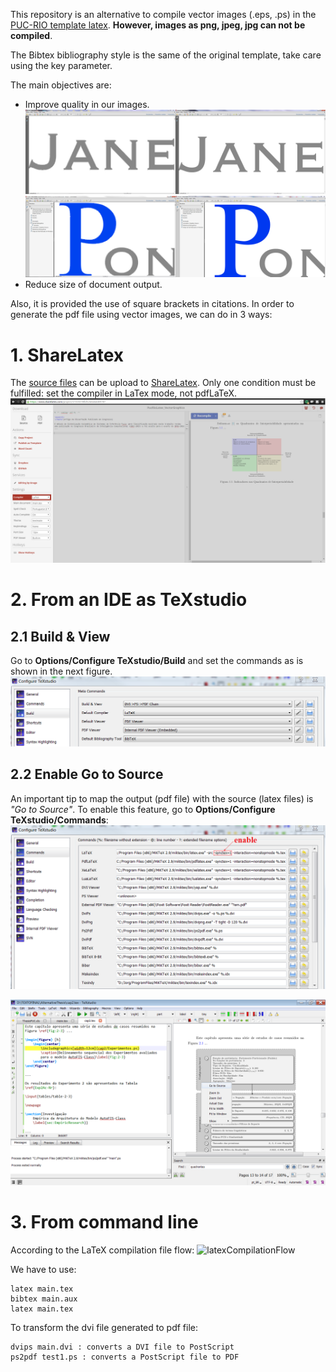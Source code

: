This repository is an alternative to compile vector images (.eps, .ps) in the [PUC-RIO template latex](http://www.puc-rio.br/ensinopesq/ccpg/apresentacao_ted.html). **However, images as png, jpeg, jpg can not be compiled**.

The Bibtex bibliography style is the same of the original template, take care using the key parameter.

The main objectives are:
- Improve quality in our images.
  ![resolutionComparison](comparison1.png)
  ![resolutionComparison](comparison2.png)
- Reduce size of document output.

Also, it is provided the use of square brackets in citations. In order to generate the pdf file using vector images, we can do in 3 ways:

# 1. ShareLatex
The [source files](https://github.com/warderm6/PucRioLatex_VectorGraphics/tree/master/sourceFiles) can be upload to [ShareLatex](https://www.sharelatex.com/). Only one condition must be fulfilled: set the compiler in LaTex mode, not pdfLaTeX.
![buildDocument](ShareLatex.png)

# 2. From an IDE as TeXstudio
## 2.1 Build & View
Go to **Options/Configure TeXstudio/Build** and set the commands as is shown in the next figure.
![buildDocument](TeXstudioBuild.png)

## 2.2 Enable Go to Source
An important tip to map the output (pdf file) with the source (latex files) is *"Go to Source"*. To enable this feature, go to **Options/Configure TeXstudio/Commands**:
![enableGoToSource](TeXstudioCommands.png)

![GoToSource](GoToSource.png)

# 3. From command line

According to the LaTeX compilation file flow:
![latexCompilationFlow](https://www.sharelatex.com/learn-scripts/images/e/ea/Latex-file-flow.png)

We have to use:

```
latex main.tex
bibtex main.aux
latex main.tex
```

To transform the dvi file generated to pdf file:
```
dvips main.dvi : converts a DVI file to PostScript
ps2pdf test1.ps : converts a PostScript file to PDF
```

